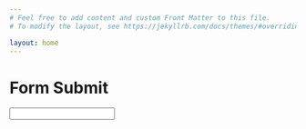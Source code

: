 ```yaml
---
# Feel free to add content and custom Front Matter to this file.
# To modify the layout, see https://jekyllrb.com/docs/themes/#overriding-theme-defaults

layout: home
---
```


# Form Submit

<form action="">
<input type="text" name="test">
</form>
